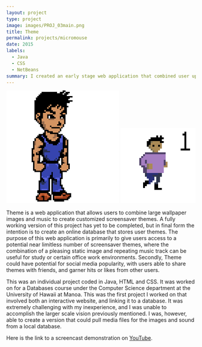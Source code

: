 ```yaml
---
layout: project
type: project
image: images/PROJ_03main.png
title: Theme
permalink: projects/micromouse
date: 2015
labels:
  - Java
  - CSS
  - NetBeans
summary: I created an early stage web application that combined user uploaded images and music into "themes", which are saved onto a database.
---
```


<div class="ui small rounded images">
  <img class="ui image" src="../images/PROJ_01main.png">
  <img class="ui image" src="../images/PROJ_01gif1.gif">
</div>

Theme is a web application that allows users to combine large wallpaper images and music to create customized screensaver themes.  A fully working version of this project has yet to be completed, but in final form the intention is to create an online database that stores user themes.  The purpose of this web application is primarily to give users access to a potential near limitless number of screensaver themes, where the combination of a pleasing static image and repeating music track can be useful for study or certain office work environments.  Secondly, Theme could have potential for social media popularity, with users able to share themes with friends, and garner hits or likes from other users.

This was an individual project coded in Java, HTML and CSS.  It was worked on for a Databases course under the Computer Science department at the University of Hawaii at Manoa.  This was the first project I worked on that involved both an interactive website, and linking it to a database.  It was extremely challenging with my inexperience, and I was unable to accomplish the larger scale vision previously mentioned.  I was, however, able to create a version that could pull media files for the images and sound from a local database.

Here is the link to a screencast demonstration on [YouTube](https://www.youtube.com/watch?v=qz7JNBZB3hA).

